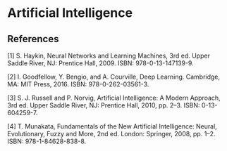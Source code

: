 # Artificial Intelligence


## References

[1] S. Haykin, Neural Networks and Learning Machines, 3rd ed. Upper Saddle River, NJ: Prentice Hall, 2009. ISBN: 978-0-13-147139-9.

[2] I. Goodfellow, Y. Bengio, and A. Courville, Deep Learning. Cambridge, MA: MIT Press, 2016. ISBN: 978-0-262-03561-3.

[3] S. J. Russell and P. Norvig, Artificial Intelligence: A Modern Approach, 3rd ed. Upper Saddle River, NJ: Prentice Hall, 2010, pp. 2–3. ISBN: 0-13-604259-7.

[4] T. Munakata, Fundamentals of the New Artificial Intelligence: Neural, Evolutionary, Fuzzy and More, 2nd ed. London: Springer, 2008, pp. 1–2. ISBN: 978-1-84628-838-8.  
